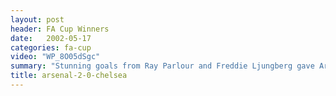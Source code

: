 ```yaml
---
layout: post
header: FA Cup Winners
date:   2002-05-17
categories: fa-cup
video: "WP_8O05dSgc"
summary: "Stunning goals from Ray Parlour and Freddie Ljungberg gave Arsenal a 2-0 victory over Chelsea. That was Arsenal's 8th FA Cup victory."
title: arsenal-2-0-chelsea
---
```


